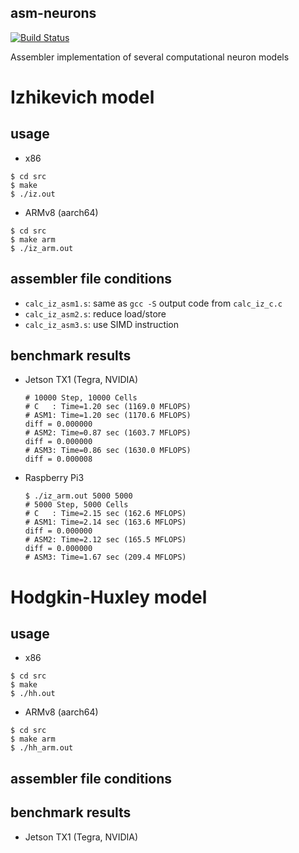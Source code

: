 asm-neurons
---

[![Build Status](https://travis-ci.org/DaisukeMiyamoto/asm-neurons.svg?branch=master)](https://travis-ci.org/DaisukeMiyamoto/asm-neurons)

Assembler implementation of several computational neuron models

# Izhikevich model

## usage
- x86
```
$ cd src
$ make
$ ./iz.out 
```

- ARMv8 (aarch64)
```
$ cd src
$ make arm
$ ./iz_arm.out 
```

## assembler file conditions
- `calc_iz_asm1.s`: same as `gcc -S` output code from `calc_iz_c.c`
- `calc_iz_asm2.s`: reduce load/store
- `calc_iz_asm3.s`: use SIMD instruction

## benchmark results
- Jetson TX1 (Tegra, NVIDIA)
    ```
    # 10000 Step, 10000 Cells
    # C   : Time=1.20 sec (1169.0 MFLOPS)
    # ASM1: Time=1.20 sec (1170.6 MFLOPS)
    diff = 0.000000
    # ASM2: Time=0.87 sec (1603.7 MFLOPS)
    diff = 0.000000
    # ASM3: Time=0.86 sec (1630.0 MFLOPS)
    diff = 0.000008
    ```
- Raspberry Pi3
    ```
    $ ./iz_arm.out 5000 5000
    # 5000 Step, 5000 Cells
    # C   : Time=2.15 sec (162.6 MFLOPS)
    # ASM1: Time=2.14 sec (163.6 MFLOPS)
    diff = 0.000000
    # ASM2: Time=2.12 sec (165.5 MFLOPS)
    diff = 0.000000
    # ASM3: Time=1.67 sec (209.4 MFLOPS)
    ```

# Hodgkin-Huxley model

## usage
- x86
```
$ cd src
$ make
$ ./hh.out 
```

- ARMv8 (aarch64)
```
$ cd src
$ make arm
$ ./hh_arm.out 
```

## assembler file conditions

## benchmark results
- Jetson TX1 (Tegra, NVIDIA)
